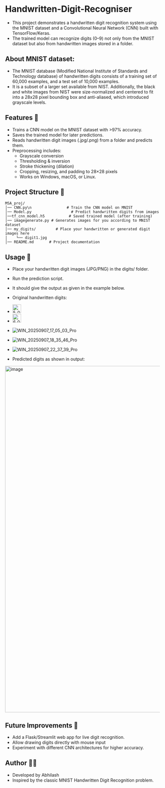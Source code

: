 # Handwritten-Digit-Recogniser
* This project demonstrates a handwritten digit recognition system using the MNIST dataset and a Convolutional Neural Network (CNN) built with TensorFlow/Keras.
* The trained model can recognize digits (0–9) not only from the MNIST dataset but also from handwritten images stored in a folder.
## About MNIST dataset:
* The MNIST database (Modified National Institute of Standards and Technology database) of handwritten digits consists of a training set of 60,000 examples, and a test set of 10,000 examples.
* It is a subset of a larger set available from NIST. Additionally, the black and white images from NIST were size-normalized and centered to fit into a 28x28 pixel bounding box and anti-aliased, which introduced grayscale levels.
## Features 📌
* Trains a CNN model on the MNIST dataset with >97% accuracy.
* Saves the trained model for later predictions.
* Reads handwritten digit images (.jpg/.png) from a folder and predicts them.
* Preprocessing includes:
   * Grayscale conversion
   * Thresholding & inversion
   * Stroke thickening (dilation)
   * Cropping, resizing, and padding to 28×28 pixels
   * Works on Windows, macOS, or Linux.

## Project Structure 📂 
```
MSA_proj/
│── CNN.py\n                # Train the CNN model on MNIST
│── Model.py                  # Predict handwritten digits from images
│──tf_cnn_model.h5           # Saved trained model (after training)
│── imagegenerate.py # Generates images for you according to MNIST dataset
│── my_digits/         # Place your handwritten or generated digit images here
│    └── digit1.jpg
│── README.md       # Project documentation
```

## Usage 🧪
* Place your handwritten digit images (JPG/PNG) in the digits/ folder.
* Run the prediction script.
* It should give the output as given in the example below.
* Original handwritten digits:

* <img width="28" height="28" alt="5_0" src="https://github.com/user-attachments/assets/7a670822-9f6e-490e-9d5a-0ba1047aec15" />
* <img width="28" height="28" alt="6_0" src="https://github.com/user-attachments/assets/7e932378-2585-42cf-9a6d-defa6c22bab8" />
* ![WIN_20250907_17_05_03_Pro](https://github.com/user-attachments/assets/590627ea-47dd-4a89-b656-b0dd29deae76)
* ![WIN_20250907_18_35_46_Pro](https://github.com/user-attachments/assets/8184ac2f-05a8-49fd-89f6-d245575027d3)
* ![WIN_20250907_22_37_39_Pro](https://github.com/user-attachments/assets/14e5fff3-c978-4771-8876-acd39c3ba7a7)
* Predicted digits as shown in output:
 <img width="1919" height="1127" alt="image" src="https://github.com/user-attachments/assets/37f69387-3bd9-4fc5-92b0-4f40dc972c67" />
 
## Future Improvements 🚀 
* Add a Flask/Streamlit web app for live digit recognition.
* Allow drawing digits directly with mouse input
* Experiment with different CNN architectures for higher accuracy.
  
## Author 👨‍💻 
* Developed by Abhilash
* Inspired by the classic MNIST Handwritten Digit Recognition problem.
